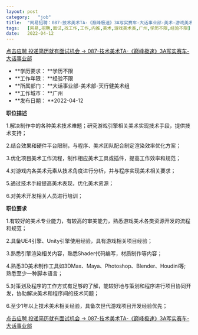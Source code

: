 ```yaml
---
layout:	post
category:	"job"
title:	"网易招聘：087-技术美术TA-《巅峰极速》3A写实赛车-大话事业部-美术-游戏美术类-广州学历不限经验不限"
tags:	[网易,招聘,面试,找工作,工作,内推,美术,游戏美术类,广州,学历不限,经验不限]
date:	2022-04-12
---
```


[点击应聘 投递简历就有面试机会 ->  087-技术美术TA-《巅峰极速》3A写实赛车-大话事业部](http://mobile.bole.netease.com/bole/boleDetail?id=32714&employeeId=346f03c3cda5f04c&key=all)



- **学历要求： **学历不限
- **工作年限： **经验不限
- **所属部门： **大话事业部-美术部-天行健美术组
- **工作城市： **广州
- **发布日期： **2022-04-12



**职位描述**

1.解决制作中的各种美术技术难题；研究游戏引擎相关美术实现技术手段，提供技术支持；

2.结合效果和硬件平台限制，与程序、美术团队配合制定渲染效率优化方案；

3.优化项目美术工作流程，制作相应美术工具或插件，提高工作效率和规范； 

4.对游戏内各美术元素从技术角度进行分析，并与程序实现美术相关要求； 

5.通过技术手段提高美术表现，优化美术资源； 

6.对美术开发相关人员进行培训； 





**职位要求**

1.有较好的美术专业能力，有较高的审美能力，熟悉游戏美术各类资源开发的流程和规范；

2.具备UE4引擎、Unity引擎使用经验，具有游戏相关项目经验； 

3.熟悉引擎渲染相关内容，熟悉Shader代码编写，材质制作等内容； 

4.熟悉3D美术制作工具如3DMax、Maya、Photoshop、Blender、Houdini等; 熟悉至少一种脚本语言； 

5.对策划及程序的工作方式有足够的了解，能较好地与策划和程序进行项目协同开发，协助解决美术和程序间的技术问题； 

6.至少1年以上技术美术相关经验，具备次世代游戏项目开发经验优先；





[点击应聘 投递简历就有面试机会 ->  087-技术美术TA-《巅峰极速》3A写实赛车-大话事业部](http://mobile.bole.netease.com/bole/boleDetail?id=32714&employeeId=346f03c3cda5f04c&key=all)